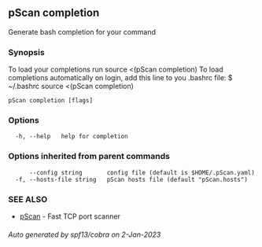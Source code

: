 ## pScan completion

Generate bash completion for your command

### Synopsis

To load your completions run
  source <(pScan completion)
  To load completions automatically on login, add this line to you .bashrc file:
  $ ~/.bashrc
  source <(pScan completion)
  

```
pScan completion [flags]
```

### Options

```
  -h, --help   help for completion
```

### Options inherited from parent commands

```
      --config string       config file (default is $HOME/.pScan.yaml)
  -f, --hosts-file string   pScan hosts file (default "pScan.hosts")
```

### SEE ALSO

* [pScan](pScan.md)	 - Fast TCP port scanner

###### Auto generated by spf13/cobra on 2-Jan-2023
